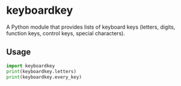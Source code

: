 # keyboardkey

A Python module that provides lists of keyboard keys (letters, digits, function keys, control keys, special characters).

## Usage
```py
import keyboardkey
print(keyboardkey.letters)
print(keyboardkey.every_key)
